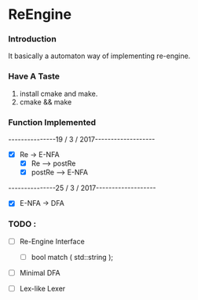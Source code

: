 # ReEngine


### Introduction 
It basically a automaton way of implementing re-engine. 

### Have A Taste 

1. install cmake and make.
2. cmake && make

### Function Implemented  

---------------19 /  3 / 2017-------------------

- [x] Re -> E-NFA
    - [x] Re --> postRe
    - [x] postRe --> E-NFA

---------------25 /  3 / 2017-------------------

- [x] E-NFA -> DFA

### TODO :

- [ ]  Re-Engine Interface
    - [ ]  bool match ( std::string );
- [ ] Minimal DFA
- [ ] Lex-like Lexer




